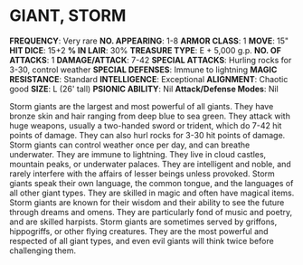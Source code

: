 # GIANT, STORM

**FREQUENCY**: Very rare
**NO. APPEARING**: 1-8
**ARMOR CLASS**: 1
**MOVE**: 15"
**HIT DICE**: 15+2
**% IN LAIR**: 30%
**TREASURE TYPE**: E + 5,000 g.p.
**NO. OF ATTACKS**: 1
**DAMAGE/ATTACK**: 7-42
**SPECIAL ATTACKS**: Hurling rocks for 3-30, control weather
**SPECIAL DEFENSES**: Immune to lightning
**MAGIC RESISTANCE**: Standard
**INTELLIGENCE**: Exceptional
**ALIGNMENT**: Chaotic good
**SIZE**: L (26' tall)
**PSIONIC ABILITY**: Nil
**Attack/Defense Modes**: Nil

Storm giants are the largest and most powerful of all giants. They have bronze skin and hair ranging from deep blue to sea green. They attack with huge weapons, usually a two-handed sword or trident, which do 7-42 hit points of damage. They can also hurl rocks for 3-30 hit points of damage. Storm giants can control weather once per day, and can breathe underwater. They are immune to lightning. They live in cloud castles, mountain peaks, or underwater palaces. They are intelligent and noble, and rarely interfere with the affairs of lesser beings unless provoked. Storm giants speak their own language, the common tongue, and the languages of all other giant types. They are skilled in magic and often have magical items. Storm giants are known for their wisdom and their ability to see the future through dreams and omens. They are particularly fond of music and poetry, and are skilled harpists. Storm giants are sometimes served by griffons, hippogriffs, or other flying creatures. They are the most powerful and respected of all giant types, and even evil giants will think twice before challenging them.
